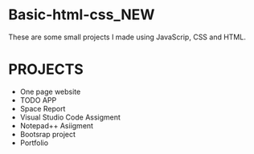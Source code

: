 # Basic-html-css_NEW
These are some small projects I made using JavaScrip, CSS and HTML.

# PROJECTS
* One page website
* TODO APP
* Space Report
* Visual Studio Code Assigment 
* Notepad++ Asiigment 
* Bootsrap project 
* Portfolio
